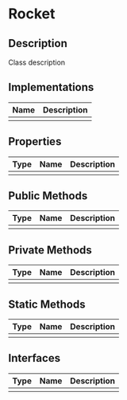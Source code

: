 
# Rocket

## Description

Class description

## Implementations

| Name      | Description | 
| --------- | ----------- | 
|           |             | 

## Properties

| Type | Name | Description | 
| ---- | ---- | ----------- | 
|      |      |             | 

## Public Methods

| Type | Name | Description | 
| ---- | ---- | ----------- | 
|      |      |             | 

## Private Methods

| Type | Name | Description | 
| ---- | ---- | ----------- | 
|      |      |             | 

## Static Methods

| Type | Name | Description | 
| ---- | ---- | ----------- | 
|      |      |             | 

## Interfaces

| Type | Name | Description | 
| ---- | ---- | ----------- | 
|      |      |             | 